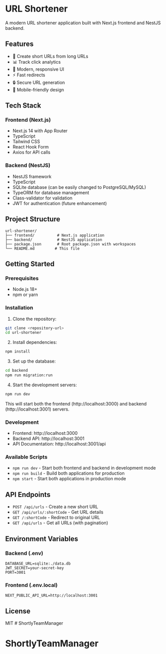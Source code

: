 # URL Shortener

A modern URL shortener application built with Next.js frontend and NestJS backend.

## Features

- 🔗 Create short URLs from long URLs
- 📊 Track click analytics
- 🎨 Modern, responsive UI
- ⚡ Fast redirects
- 🔒 Secure URL generation
- 📱 Mobile-friendly design

## Tech Stack

### Frontend (Next.js)
- Next.js 14 with App Router
- TypeScript
- Tailwind CSS
- React Hook Form
- Axios for API calls

### Backend (NestJS)
- NestJS framework
- TypeScript
- SQLite database (can be easily changed to PostgreSQL/MySQL)
- TypeORM for database management
- Class-validator for validation
- JWT for authentication (future enhancement)

## Project Structure

```
url-shortener/
├── frontend/          # Next.js application
├── backend/           # NestJS application
├── package.json       # Root package.json with workspaces
└── README.md         # This file
```

## Getting Started

### Prerequisites

- Node.js 18+ 
- npm or yarn

### Installation

1. Clone the repository:
```bash
git clone <repository-url>
cd url-shortener
```

2. Install dependencies:
```bash
npm install
```

3. Set up the database:
```bash
cd backend
npm run migration:run
```

4. Start the development servers:
```bash
npm run dev
```

This will start both the frontend (http://localhost:3000) and backend (http://localhost:3001) servers.

### Development

- Frontend: http://localhost:3000
- Backend API: http://localhost:3001
- API Documentation: http://localhost:3001/api

### Available Scripts

- `npm run dev` - Start both frontend and backend in development mode
- `npm run build` - Build both applications for production
- `npm start` - Start both applications in production mode

## API Endpoints

- `POST /api/urls` - Create a new short URL
- `GET /api/urls/:shortCode` - Get URL details
- `GET /:shortCode` - Redirect to original URL
- `GET /api/urls` - Get all URLs (with pagination)

## Environment Variables

### Backend (.env)
```
DATABASE_URL=sqlite:./data.db
JWT_SECRET=your-secret-key
PORT=3001
```

### Frontend (.env.local)
```
NEXT_PUBLIC_API_URL=http://localhost:3001
```

## License

MIT # ShortlyTeamManager
# ShortlyTeamManager
